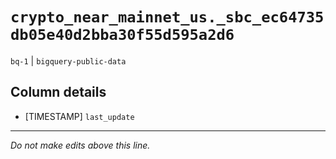 # `crypto_near_mainnet_us._sbc_ec64735db05e40d2bba30f55d595a2d6`
`bq-1` | `bigquery-public-data`

## Column details
* [TIMESTAMP] `last_update`

-------------------------------------------------------------------------------
*Do not make edits above this line.*
